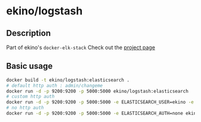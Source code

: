 # ekino/logstash

## Description

Part of ekino's `docker-elk-stack`
Check out the [project page](https://github.com/ekino/docker-elk-stack)

## Basic usage

```bash
docker build -t ekino/logstash:elasticsearch .
# default http auth : admin/changeme
docker run -d -p 9200:9200 -p 5000:5000 ekino/logstash:elasticsearch
# custom http auth
docker run -d -p 9200:9200 -p 5000:5000 -e ELASTICSEARCH_USER=ekino -e ELASTICSEARCH_PASS=s4mpl3Pass ekino/logstash:elasticsearch
# no http auth
docker run -d -p 9200:9200 -p 5000:5000 -e ELASTICSEARCH_AUTH=none ekino/logstash:elasticsearch
```